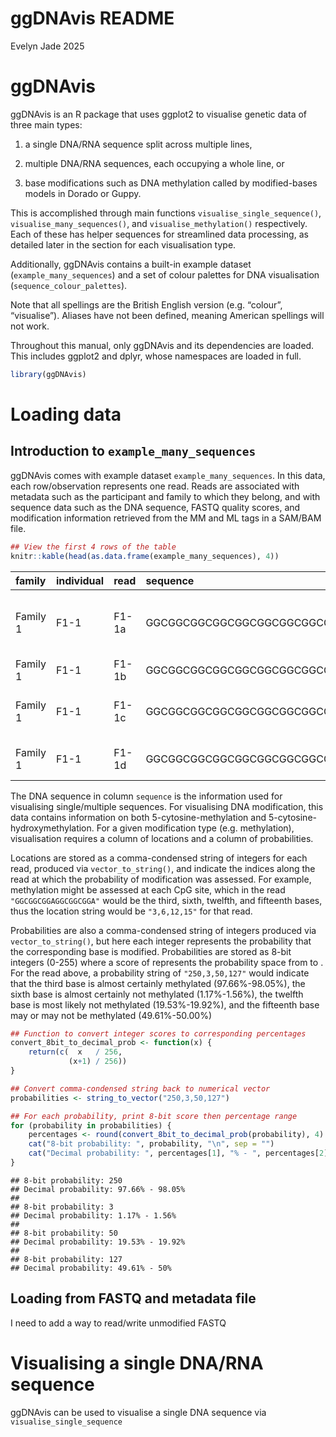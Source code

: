 ggDNAvis README
================
Evelyn Jade
2025

# ggDNAvis

ggDNAvis is an R package that uses ggplot2 to visualise genetic data of
three main types:

1)  a single DNA/RNA sequence split across multiple lines,

2)  multiple DNA/RNA sequences, each occupying a whole line, or

3)  base modifications such as DNA methylation called by modified-bases
    models in Dorado or Guppy.

This is accomplished through main functions
`visualise_single_sequence()`, `visualise_many_sequences()`, and
`visualise_methylation()` respectively. Each of these has helper
sequences for streamlined data processing, as detailed later in the
section for each visualisation type.

Additionally, ggDNAvis contains a built-in example dataset
(`example_many_sequences`) and a set of colour palettes for DNA
visualisation (`sequence_colour_palettes`).

Note that all spellings are the British English version (e.g. “colour”,
“visualise”). Aliases have not been defined, meaning American spellings
will not work.

Throughout this manual, only ggDNAvis and its dependencies are loaded.
This includes ggplot2 and dplyr, whose namespaces are loaded in full.

``` r
library(ggDNAvis)
```

# Loading data

## Introduction to `example_many_sequences`

ggDNAvis comes with example dataset `example_many_sequences`. In this
data, each row/observation represents one read. Reads are associated
with metadata such as the participant and family to which they belong,
and with sequence data such as the DNA sequence, FASTQ quality scores,
and modification information retrieved from the MM and ML tags in a
SAM/BAM file.

``` r
## View the first 4 rows of the table
knitr::kable(head(as.data.frame(example_many_sequences), 4))
```

| family | individual | read | sequence | sequence_length | quality | methylation_locations | methylation_probabilities | hydroxymethylation_locations | hydroxymethylation_probabilities |
|:---|:---|:---|:---|---:|:---|:---|:---|:---|:---|
| Family 1 | F1-1 | F1-1a | GGCGGCGGCGGCGGCGGCGGCGGCGGCGGAGGAGGCGGCGGCGGAGGAGGCGGCGGCGGAGGAGGCGGCGGCGGAGGAGGCGGCGGCGGAGGAGGCGGCGGA | 102 | )8@!9:/0/,0+-6?40,-I601:.’;+5,@0.0%)!(20C*,2++*(00#/*+3;E-E)\<I5.5G*CB8501;I3’.8233’3\>\<:13)48F?09\*\>?I90 | 3,6,9,12,15,18,21,24,27,36,39,42,51,54,57,66,69,72,81,84,87,96,99 | 29,159,155,159,220,163,2,59,170,131,177,139,72,235,75,214,73,68,48,59,81,77,41 | 3,6,9,12,15,18,21,24,27,36,39,42,51,54,57,66,69,72,81,84,87,96,99 | 26,60,61,60,30,59,2,46,57,64,54,63,52,18,53,34,52,50,39,46,55,54,34 |
| Family 1 | F1-1 | F1-1b | GGCGGCGGCGGCGGCGGCGGCGGCGGCGGCGGCGGAGGAGGCGGCGGCGGAGGAGGCGGCGGA | 63 | 60-7,7943/*=5=)7\<53-I=G6/&/7?8)\<\$12”\>/2C;4:9F8:816E,6C3*,1-2139 | 3,6,9,12,15,18,21,24,27,30,33,42,45,48,57,60 | 10,56,207,134,233,212,12,116,68,78,129,46,194,51,66,253 | 3,6,9,12,15,18,21,24,27,30,33,42,45,48,57,60 | 10,44,39,64,20,36,11,63,50,54,64,38,46,41,49,2 |
| Family 1 | F1-1 | F1-1c | GGCGGCGGCGGCGGCGGCGGCGGCGGCGGAGGAGGCGGCGGCGGAGGAGGCGGCGGCGGAGGAGGCGGCGGCGGAGGAGGCGGCGGA | 87 | ;F42DF52#C-*I75!4?9\>IA0\<30!-:I:;+7!:\<7<8=G@5*91D%193/2;>\<IA8.I\<.722,68*!25;69\*\<\<8C9889@ | 3,6,9,12,15,18,21,24,27,36,39,42,51,54,57,66,69,72,81,84 | 206,141,165,80,159,84,128,173,124,62,195,19,79,183,129,39,129,126,192,45 | 3,6,9,12,15,18,21,24,27,36,39,42,51,54,57,66,69,72,81,84 | 40,63,58,55,60,56,64,56,64,47,46,17,55,52,64,33,63,64,47,37 |
| Family 1 | F1-1 | F1-1d | GGCGGCGGCGGCGGCGGCGGCGGCGGCGGCGGCGGCGGAGGAGGCGGCGGCGGAGGAGGCGGCGGCGGAGGAGGCGGCGGA | 81 | :\<\*1D)89?27#8.3)9\<2G\<\>I.=?58+:.=-8-3%6?7#/FG)198/+3?5/0E1=D9150A4D//650%5.@+@/8\>0 | 3,6,9,12,15,18,21,24,27,30,33,36,45,48,51,60,63,66,75,78 | 216,221,11,81,4,61,180,79,130,13,144,31,228,4,200,23,132,98,18,82 | 3,6,9,12,15,18,21,24,27,30,33,36,45,48,51,60,63,66,75,78 | 33,29,10,55,3,46,53,54,64,12,63,27,24,4,43,21,64,60,17,55 |

The DNA sequence in column `sequence` is the information used for
visualising single/multiple sequences. For visualising DNA modification,
this data contains information on both 5-cytosine-methylation and
5-cytosine-hydroxymethylation. For a given modification type
(e.g. methylation), visualisation requires a column of locations and a
column of probabilities.

Locations are stored as a comma-condensed string of integers for each
read, produced via `vector_to_string()`, and indicate the indices along
the read at which the probability of modification was assessed. For
example, methylation might be assessed at each CpG site, which in the
read `"GGCGGCGGAGGCGGCGGA"` would be the third, sixth, twelfth, and
fifteenth bases, thus the location string would be `"3,6,12,15"` for
that read.

Probabilities are also a comma-condensed string of integers produced via
`vector_to_string()`, but here each integer represents the probability
that the corresponding base is modified. Probabilities are stored as
8-bit integers (0-255) where a score of represents the probability space
from to . For the read above, a probability string of `"250,3,50,127"`
would indicate that the third base is almost certainly methylated
(97.66%-98.05%), the sixth base is almost certainly not methylated
(1.17%-1.56%), the twelfth base is most likely not methylated
(19.53%-19.92%), and the fifteenth base may or may not be methylated
(49.61%-50.00%)

``` r
## Function to convert integer scores to corresponding percentages
convert_8bit_to_decimal_prob <- function(x) {
    return(c(  x   / 256, 
             (x+1) / 256))
}

## Convert comma-condensed string back to numerical vector
probabilities <- string_to_vector("250,3,50,127")

## For each probability, print 8-bit score then percentage range
for (probability in probabilities) {
    percentages <- round(convert_8bit_to_decimal_prob(probability), 4) * 100
    cat("8-bit probability: ", probability, "\n", sep = "")
    cat("Decimal probability: ", percentages[1], "% - ", percentages[2], "%", "\n\n", sep = "")
}
```

    ## 8-bit probability: 250
    ## Decimal probability: 97.66% - 98.05%
    ## 
    ## 8-bit probability: 3
    ## Decimal probability: 1.17% - 1.56%
    ## 
    ## 8-bit probability: 50
    ## Decimal probability: 19.53% - 19.92%
    ## 
    ## 8-bit probability: 127
    ## Decimal probability: 49.61% - 50%

## Loading from FASTQ and metadata file

I need to add a way to read/write unmodified FASTQ

# Visualising a single DNA/RNA sequence

ggDNAvis can be used to visualise a single DNA sequence via
`visualise_single_sequence`
